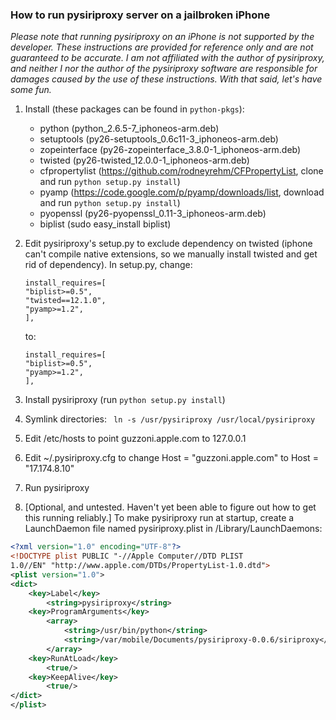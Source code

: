 ### How to run pysiriproxy server on a jailbroken iPhone ###

*Please note that running pysiriproxy on an iPhone is not supported by the developer.  These instructions are provided for reference only and are not guaranteed to be accurate.  I am not affiliated with the author of pysiriproxy, and neither I nor the author of the pysiriproxy software are responsible for damages caused by the use of these instructions.  With that said, let's have some fun.*

1.	Install (these packages can be found in ```python-pkgs```):
	-	python (python_2.6.5-7_iphoneos-arm.deb)
	-	setuptools (py26-setuptools_0.6c11-3_iphoneos-arm.deb)
	-	zopeinterface (py26-zopeinterface_3.8.0-1_iphoneos-arm.deb)
	-	twisted (py26-twisted_12.0.0-1_iphoneos-arm.deb)
	-	cfpropertylist (https://github.com/rodneyrehm/CFPropertyList, clone and run ```python setup.py install```)
	-	pyamp (https://code.google.com/p/pyamp/downloads/list, download and run ```python setup.py install```)
	-	pyopenssl (py26-pyopenssl_0.11-3_iphoneos-arm.deb)
	-	biplist (sudo easy_install biplist)

2.	Edit pysiriproxy's setup.py to exclude dependency on twisted (iphone can't compile native extensions, so we manually install twisted and get rid of dependency).  In setup.py, change:

	```
	install_requires=[
	"biplist>=0.5",
	"twisted==12.1.0",
	"pyamp>=1.2",
	],
	```

	to:

	```
	install_requires=[
	"biplist>=0.5",
	"pyamp>=1.2",
	],
	```

3.	Install pysiriproxy (run ```python setup.py install```)

4.	Symlink directories:
	``` ln -s /usr/pysiriproxy /usr/local/pysiriproxy```

5.	Edit /etc/hosts to point guzzoni.apple.com to 127.0.0.1

6.	Edit ~/.pysiriproxy.cfg to change Host = "guzzoni.apple.com" to Host = "17.174.8.10"

7.	Run pysiriproxy

8.	[Optional, and untested.  Haven't yet been able to figure out how to get this running reliably.]  To make pysiriproxy run at startup, create a LaunchDaemon file named pysiriproxy.plist in /Library/LaunchDaemons:
```xml
<?xml version="1.0" encoding="UTF-8"?>                       
<!DOCTYPE plist PUBLIC "-//Apple Computer//DTD PLIST
1.0//EN" "http://www.apple.com/DTDs/PropertyList-1.0.dtd">
<plist version="1.0">
<dict>
	<key>Label</key>
	    <string>pysiriproxy</string>
	<key>ProgramArguments</key>
	    <array>
	        <string>/usr/bin/python</string>
	        <string>/var/mobile/Documents/pysiriproxy-0.0.6/siriproxy</string>
		</array>
	<key>RunAtLoad</key>
	    <true/>
	<key>KeepAlive</key>
		<true/>
</dict>
</plist>
```